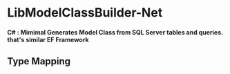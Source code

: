 # LibModelClassBuilder-Net
#### C# : Mimimal Generates Model Class from SQL Server tables and queries. that's similar EF Framework


## Type Mapping

